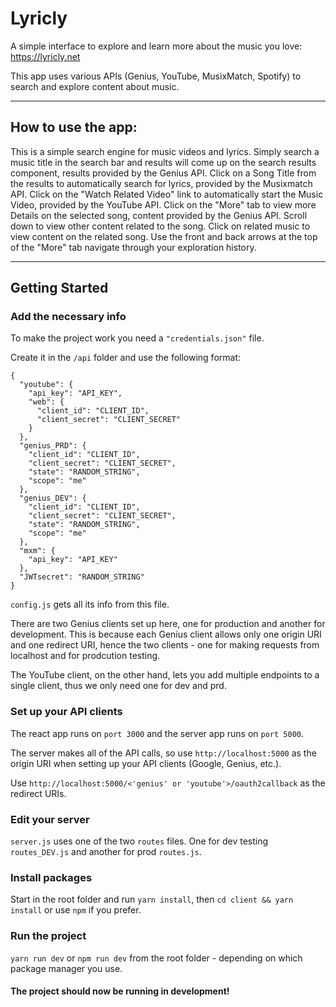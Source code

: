 # Lyricly
A simple interface to explore and learn more about the music you love: https://lyricly.net

This app uses various APIs (Genius, YouTube, MusixMatch, Spotify) to search and explore content about music.

---
## How to use the app:
This is a simple search engine for music videos and lyrics. Simply search a music title in the search bar and results will come up on the search results component, results provided by the Genius API. Click on a Song Title from the results to automatically search for lyrics, provided by the Musixmatch API. Click on the "Watch Related Video" link to automatically start the Music Video, provided by the YouTube API. Click on the "More" tab to view more Details on the selected song, content provided by the Genius API. Scroll down to view other content related to the song. Click on related music to view content on the related song. Use the front and back arrows at the top of the "More" tab navigate through your exploration history.

---

## Getting Started
### Add the necessary info

To make the project work you need a `"credentials.json"` file.

Create it in the `/api` folder and use the following format:

```
{
  "youtube": {
    "api_key": "API_KEY",
    "web": {
      "client_id": "CLIENT_ID",
      "client_secret": "CLIENT_SECRET"
    }
  },
  "genius_PRD": {
    "client_id": "CLIENT_ID",
    "client_secret": "CLIENT_SECRET",
    "state": "RANDOM_STRING",
    "scope": "me"
  },
  "genius_DEV": {
    "client_id": "CLIENT_ID",
    "client_secret": "CLIENT_SECRET",
    "state": "RANDOM_STRING",
    "scope": "me"
  },
  "mxm": {
    "api_key": "API_KEY"
  },
  "JWTsecret": "RANDOM_STRING"
}
```

`config.js` gets all its info from this file.

There are two Genius clients set up here, one for production and another for development. This is because each Genius client allows only one origin URI and one redirect URI, hence the two clients - one for making requests from localhost and for prodcution testing.

The YouTube client, on the other hand, lets you add multiple endpoints to a single client, thus we only need one for dev and prd.

### Set up your API clients

The react app runs on `port 3000` and the server app runs on `port 5000`.

The server makes all of the API calls, so use `http://localhost:5000` as the origin URI when setting up your API clients (Google, Genius, etc.). 

Use `http://localhost:5000/<'genius' or 'youtube'>/oauth2callback` as the redirect URIs.

### Edit your server

`server.js` uses one of the two `routes` files. One for dev testing `routes_DEV.js` and another for prod `routes.js`.

### Install packages
Start in the root folder and run `yarn install`, then `cd client && yarn install` or use `npm` if you prefer.

### Run the project
`yarn run dev` or `npm run dev` from the root folder - depending on which package manager you use.

#### The project should now be running in development!
